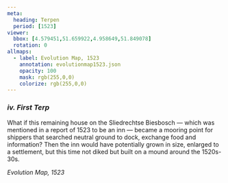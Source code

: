 ```yaml
---
meta:
  heading: Terpen
  period: [1523]
viewer:
  bbox: [4.579451,51.659922,4.958649,51.849078]
  rotation: 0
allmaps:
  - label: Evolution Map, 1523
    annotation: evolutionmap1523.json
    opacity: 100
    mask: rgb(255,0,0)
    colorize: rgb(255,0,0)
---
```


### _iv. First Terp_

What if this remaining house on the Sliedrechtse Biesbosch — which was mentioned in a report of 1523 to be an inn — became a mooring point for shippers that searched neutral ground to dock, exchange food and information? Then the inn would have potentially grown in size, enlarged to a settlement, but this time not diked but built on a mound around the 1520s-30s. 

_Evolution Map, 1523_
